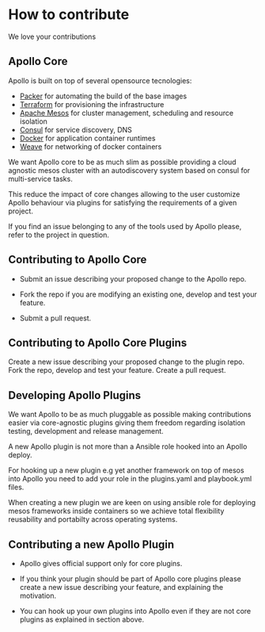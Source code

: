 How to contribute
=================

We love your contributions

## Apollo Core

Apollo is built on top of several opensource tecnologies:

* [Packer](https://packer.io) for automating the build of the base images
* [Terraform](https://www.terraform.io/) for provisioning the infrastructure
* [Apache Mesos](http://mesos.apache.org/) for cluster management, scheduling and resource isolation
* [Consul](http://consul.io) for service discovery, DNS
* [Docker](http://docker.io) for application container runtimes
* [Weave](https://github.com/zettio/weave) for networking of docker containers

We want Apollo core to be as much slim as possible providing a cloud agnostic mesos cluster with an autodiscovery system based on consul for multi-service tasks.

This reduce the impact of core changes allowing to the user customize Apollo behaviour via plugins for satisfying the requirements of a given project.

If you find an issue belonging to any of the tools used by Apollo please, refer to the project in question.

## Contributing to Apollo Core

* Submit an issue describing your proposed change to the Apollo repo.

* Fork the repo if you are modifying an existing one, develop and test your feature.

* Submit a pull request.

## Contributing to Apollo Core Plugins

Create a new issue describing your proposed change to the plugin repo.
Fork the repo, develop and test your feature.
Create a pull request.

## Developing Apollo Plugins

We want Apollo to be as much pluggable as possible making contributions easier via core-agnostic plugins giving them freedom regarding isolation testing, development and release management.

A new Apollo plugin is not more than a Ansible role hooked into an Apollo deploy.

For hooking up a new plugin e.g yet another framework on top of mesos into Apollo you need to add your role in the plugins.yaml and playbook.yml files.

When creating a new plugin we are keen on using ansible role for deploying mesos frameworks inside containers so we achieve total flexibility reusability and portabilty across operating systems.

## Contributing a new Apollo Plugin

* Apollo gives official support only for core plugins.

* If you think your plugin should be part of Apollo core plugins please create a new issue describing your feature, and explaining the motivation.

* You can hook up your own plugins into Apollo even if they are not core plugins as explained in section above.